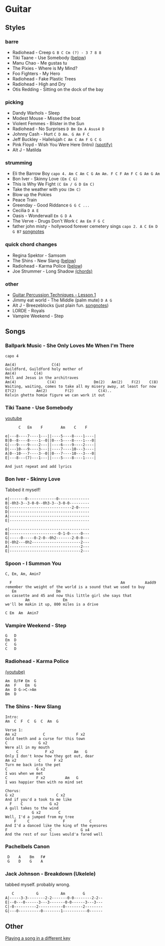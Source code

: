 # Guitar

## Styles

### barre
- Radiohead - Creep `G B C Cm (?) - 3 7 8 8`
- Tiki Taane - Use Somebody ([below](#use-somebody))
- Manu Chao - Me gustas tu
- The Pixies - Where is My Mind?
- Foo Fighters - My Hero
- Radiohead - Fake Plastic Trees
- Radiohead - High and Dry
- Otis Redding - Sitting on the dock of the bay

### picking
- Dandy Warhols - Sleep
- Modest Mouse - Missed the boat
- Violent Femmes - Blister in the Sun
- Radiohead - No Surprises `D Bm Em A Asus4 D`
- Johnny Cash - Hurt `C D Am. G Am F C`
- Jeff Buckley - Hallelujah `C Am C Am F G C G`
- Pink Floyd - Wish You Were Here (Intro) [(spotify)](spotify:track:1wHSxWBfPr3GO31y8KGrWe)
- Alt J - Matilda

### strumming
- Eli the Barrow Boy `capo 4. Am C Am C G Am Am. F C F Am F C G Am G Am`
- Bon Iver - Skinny Love `(Em C G)`
- This is Why We Fight `(C Em / G D Em C)`
- Take the weather with you `(Dm C)`
- Blow up the Pokies
- Peace Train
- Greenday - Good Riddance `G G C ...`
- Cecilia `D A E`
- Oasis - Wonderwall `Em G D A`
- The Verve - Drugs Don't Work `C Am Em F G C`
- father john misty - hollywood forever cemetery sings `capo 2. A C Em D G B7`  [songnotes](http://www.songnotes.cc/songs/114-father-john-misty-hollywood-forever-cemetery-sings)

### quick chord changes
- Regina Spektor - Samsom
- The Shins - New Slang ([below](#new-slang))
- Radiohead - Karma Police ([below](#karma-police))
- Joe Strummer - Long Shadow [(chords)](http://tabs.ultimate-guitar.com/j/joe_strummer_and_the_mescaleros/long_shadow_crd.htm)

### other
- [Guitar Percussion Techniques - Lesson 1](https://www.youtube.com/watch?v=y2IE_AsaBbg)
- Jimmy eat world - The Middle (palm mute) `D A G`
- Alt J - Breezeblocks (just plain fun. [songnotes](http://www.songnotes.cc/songs/148-alt-j-breezeblocks))
- LORDE - Royals
- Vampire Weekend - Step


## Songs

### Ballpark Music - She Only Loves Me When I'm There

```
capo 4

Am(4)                C(4)
Guildford, Guildford holy mother of
Am(4)        C(4)
Hell and Jesus in the architraves
Am(4)              C(4)                 Dm(2)   Am(2)    F(2)    C(8)  
Waiting, waiting, comes to take all my misery away, at least for now
E7(2)         Am(2)        F(2)           C(4)..
Kelvin ghetto homie figure we can work it out
```

<a name="use-somebody"></a>
### Tiki Taane - Use Somebody

[youtube](https://www.youtube.com/watch?v=P1qvVN7fOR4)

```
      C   Em    F        Am    C    F

e|---8----7----1---||----5----8----1----|
B|0--8----8----1--0||0---5----8----1---0|
G|---9----9----2---||----6----9----2----|
D|---10---9----3---||----7----10---3----|
A|0--10---7----3--0||0---7----10---3---0|
E|---8---(7)---1---||----5----8----1----|

And just repeat and add lyrics
```

### Bon Iver - Skinny Love

Tabbed it myself!

```
e|-------0-------------0--------------
B|-0h3-3--3-0-0--0h3-3--3-0-0---------
G|----------------------------2-0-----
D|------------------------------------
A|------------------------------------
E|------------------------------------

e|------------------------------------
B|----------------------0-1-0-----0---
G|-----0-----0-2-0--0h2-------2-0-0---
D|-0h2---0h2----------------------2---
A|--------------------------------2---
E|--------------------------------2---
```


### Spoon - I Summon You

```
C, Em, Am, Amin7

  F                                                 Am         Aadd9
remember the weight of the world is a sound that we used to buy
   Em                  Dm
on cassette and 45 and now this little girl she says that
         Am               Em
we'll be makin it up, 800 miles is a drive

C Em  Am  Amin7
```

### Vampire Weekend - Step

```
G   D
Em  D
C   G
C   D
```

<a name="karma-police"></a>
### Radiohead - Karma Police

[(youtube)](https://www.youtube.com/watch?v=MmfRYCd5Kk8)

```
Am  D/F# Em  G
Am  F    Em  G
Am  D G->C->Am
Bm  D
```

<a name="new-slang"></a>
### The Shins - New Slang

```
Intro:
Am  C  F  C  G  C  Am  G 

Verse 1:
Am x2            C              F x2
Gold teeth and a curse for this town
C              G x2
Were all in my mouth
     C            F x2         Am   G
Only I don't know how they got out, dear
Am x2          C      F x2
Turn me back into the pet
C             G x2
I was when we met
C             F x2         Am   G
I was happier then with no mind set

Chorus:
G x2                   C x2
And if you'd a took to me like
  F    C            G x2
A gull takes to the wind
            G x2        C
Well, I'd a jumped from my tree
    F     C               F           C
And I'd a danced like the king of the eyesores
F                   C             G x4
And the rest of our lives would'a fared well
```

### Pachelbels Canon

```
 D    A    Bm   F#
 G    D    G    A
```

### Jack Johnson - Breakdown (Ukelele)

tabbed myself. probably wrong.

```
   C          G          Am        G       
A|-----3-3--------2-2-------0-0--------2-2--
E|--0---0------3---3-------0-0------3---3---
C|-0----------2-----------0--------2--------
G|---0----------0--------1-----------0------
```

## Other

[Playing a song in a different key](http://music.stackexchange.com/a/15944)
